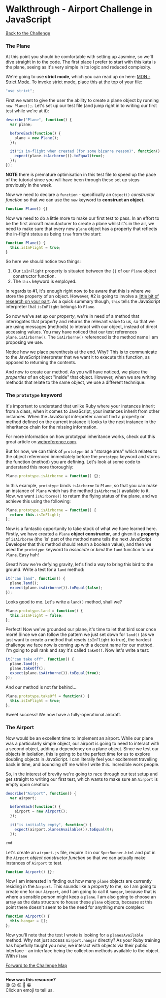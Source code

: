 # Walkthrough - Airport Challenge in JavaScript

[Back to the Challenge](../airport_challange_js.md)

### The Plane

At this point you should be comfortable with setting up Jasmine, so we'll dive straight in to the code. The first place I prefer to start with this kata is the plane, seeing as it's very simple in its logic and reduced complexity.

We're going to use **strict mode**, which you can read up on here: [MDN - Strict Mode](https://developer.mozilla.org/en-US/docs/Web/JavaScript/Reference/Strict_mode). To invoke strict mode, place this at the top of your file:

```javascript
"use strict";
```

First we want to give the user the ability to create a plane object by running `new Plane();`. Let's set up our test file (and jump right in to writing our first test while we're at it):

```javascript
describe("Plane", function() {
  var plane;

  beforeEach(function() {
    plane = new Plane();
  });

  it("is in-flight when created (for some bizarre reason)", function() {
    expect(plane.isAirborne()).toEqual(true);
  });
});
```

**NOTE** there is premature optimisation in this test file to speed up the pace of the tutorial since you will have been through these set up steps previously in the week.

Now we need to declare a `function` - specifically an `Object()` *constructor function* so that we can use the `new` keyword to **construct an object.**

```javascript
function Plane() {}
```

Now we need to do a little more to make our first test to pass. In an effort to be the first aircraft manufacturer to create a plane whilst it's in the air, we need to make sure that every new `plane` object has a property that reflects the in-flight status as being `true` from the start:

```javascript
function Plane() {
  this.isInFlight = true;
}
```

So here we should notice two things:
1. Our `isInFlight` property is situated between the `{}` of our `Plane` object constructor function.
2. The `this` keyword is employed.

In regards to #1, it's enough right now to be aware that this is where we store the property of an object. However, #2 is going to involve a [little bit of research on your part](http://javascriptissexy.com/understand-javascripts-this-with-clarity-and-master-it/). As a quick summary though, `this` tells the JavaScript interpreter that `isInFlight` belongs to `Plane`.

So now we've set up our *property*, we're in need of a method that interrogates that property and returns the relevant value to us, so that we are using messages (methods) to interact with our object, instead of direct accessing values. You may have noticed that our test references `plane.isAirborne()`. The `isAirborne()` referenced is the method name I am proposing we use.

Notice how we place parenthesis at the end. Why? This is to communicate to the JavaScript interpreter that we want it to execute this function, as opposed to returning the contents.

And now to create our method. As you will have noticed, we place the _properties_ of an object "inside" that object. However, when we are writing methods that relate to the same object, we use a different technique:

### The `prototype` keyword

It's important to understand that unlike Ruby where your instances inherit from a class, when it comes to JavaScript, your instances inherit from other instances. When the JavaScript interpreter cannot find a property or method defined on the current instance it looks to the next instance in the inheritance chain for the missing information.

For more information on how prototypal inheritance works, check out this great article on [webreference.com](http://www.webreference.com/programming/javascript/prototypal_inheritance/index.html).

But for now, we can think of `prototype` as a "storage area" which relates to the object referenced immediately before the `prototype` keyword and stores the function (method) you are defining. Let's look at some code to understand this more thoroughly:

```javascript
Plane.prototype.isAirborne = function() {};
```

In this example, `prototype` binds `isAirborne` to `Plane`, so that you can make an instance of `Plane` which has the method `isAirborne()` available to it. Now, we want `isAirborne()` to return the flying status of the plane, and we achieve this using the following:

```javascript
Plane.prototype.isAirborne = function() {
  return this.isInFlight;
};
```

Now is a fantastic opportunity to take stock of what we have learned here. Firstly, we have created a `Plane` **object constructor**, and given it a **property** of `isAirborne` (the 'is' part of the method name tells the next JavaScript Developer that this method should return a boolean value), and then we used the `prototype` keyword to *associate* or *bind* the `land` function to our `Plane`. Easy huh!

Great! Now we're defying gravity, let's find a way to bring this bird to the ground. Write a test for a `land` method:

```javascript
it("can land", function() {
  plane.land();
  expect(plane.isAirborne()).toEqual(false);
});
```

Looks good to me. Let's write a `land()` method, shall we?

```javascript
Plane.prototype.land = function() {
  this.isInFlight = false;
};
```

Perfect! Now we've grounded our plane, it's time to let that bird soar once more! Since we can follow the pattern we just set down for `land()` (as we just want to create a method that resets `isInFlight` to true), the hardest challenge we face now is coming up with a decent name for our method. I'm going to pull rank and say it's called `takeOff`. Now let's write a test:

```javascript
it("can take off", function() {
  plane.land();
  plane.takeOff();
  expect(plane.isAirborne()).toEqual(true);
});
```

And our method is not far behind...

```javascript
Plane.prototype.takeOff = function() {
  this.isInFlight = true;
};
```

Sweet success! We now have a fully-operational aircraft.

### The Airport

Now would be an excellent time to implement an airport. While our plane was a particularly simple object, our airport is going to need to interact with a second object, adding a dependency on a plane object. Since we test our objects in isolation, this is going to be the perfect time for us to explore doubling objects in JavaScript. I can literally feel your excitement travelling back in time, and bouncing off me while I write this. Incredible work people.

So, in the interest of brevity we're going to race through our test setup and get straight to writing our first test, which wants to make sure an `Airport` is empty upon creation:

```javascript
describe("Airport", function() {
  var airport;

  beforeEach(function() {
    airport = new Airport();
  });

  it("is initially empty", function() {
    expect(airport.planesAvailable()).toEqual(0);
  });

end
```

Let's create an `airport.js` file, require it in our `SpecRunner.html` and put in the `Airport` *object constructor function* so that we can actually make instances of `Airport` to test.

```javascript
function Airport() {};
```

Now I am interested in finding out how many `plane` objects are currently residing in the `Airport`. This sounds like a *property* to me, so I am going to create one for our `Airport`, and I am going to call it `hangar`, because that is where a sensible person might keep a `plane`. I am also going to choose an array as the data structure to house these `plane` objects, because at this point there doesn't seem to be the need for anything more complex:

```javascript
function Airport() {
  this.hangar = [];
};
```

Now you'll note that the test I wrote is looking for a `planesAvailable` method. Why not just access `Airport.hangar` directly? As your Ruby training has hopefully taught you now, we interact with objects via their public interface - an interface being the collection methods available to the object. With `Plane`








[Forward to the Challenge Map](../README.md)

<!-- BEGIN GENERATED SECTION DO NOT EDIT -->

---

**How was this resource?**  
[😫](https://airtable.com/shrUJ3t7KLMqVRFKR?prefill_Repository=course&prefill_File=thermostat_es6/walkthroughs/airport_challenge_js_alt.md&prefill_Sentiment=😫) [😕](https://airtable.com/shrUJ3t7KLMqVRFKR?prefill_Repository=course&prefill_File=thermostat_es6/walkthroughs/airport_challenge_js_alt.md&prefill_Sentiment=😕) [😐](https://airtable.com/shrUJ3t7KLMqVRFKR?prefill_Repository=course&prefill_File=thermostat_es6/walkthroughs/airport_challenge_js_alt.md&prefill_Sentiment=😐) [🙂](https://airtable.com/shrUJ3t7KLMqVRFKR?prefill_Repository=course&prefill_File=thermostat_es6/walkthroughs/airport_challenge_js_alt.md&prefill_Sentiment=🙂) [😀](https://airtable.com/shrUJ3t7KLMqVRFKR?prefill_Repository=course&prefill_File=thermostat_es6/walkthroughs/airport_challenge_js_alt.md&prefill_Sentiment=😀)  
Click an emoji to tell us.

<!-- END GENERATED SECTION DO NOT EDIT -->
